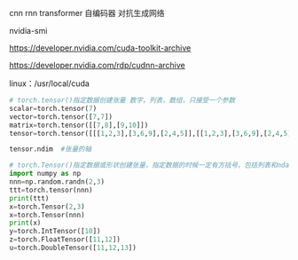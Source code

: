 cnn rnn transformer  自编码器 对抗生成网络



nvidia-smi

https://developer.nvidia.com/cuda-toolkit-archive

https://developer.nvidia.com/rdp/cudnn-archive



linux：/usr/local/cuda



```python
# torch.tensor()指定数据创建张量 数字，列表，数组，只接受一个参数
scalar=torch.tensor(7)
vector=torch.tensor([7,7])
matrix=torch.tensor([[7,8],[9,10]])
tensor=torch.tensor([[[1,2,3],[3,6,9],[2,4,5]],[[1,2,3],[3,6,9],[2,4,5]]])
```

```python
tensor.ndim  #张量的轴
```

```python
# torch.Tensor()指定数据或形状创建张量，指定数据的时候一定有方括号，包括列表和ndarray数组。
import numpy as np
nnn=np.random.randn(2,3)
ttt=torch.tensor(nnn)
print(ttt)
x=torch.Tensor(2,3)
x=torch.Tensor(nnn)
print(x)
y=torch.IntTensor([10])
z=torch.FloatTensor([11,12])
u=torch.DoubleTensor([11,12,13])
```